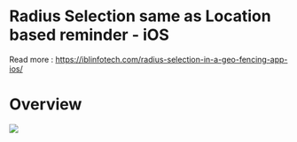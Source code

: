 # Radius Selection same as Location based reminder - iOS

Read more : https://iblinfotech.com/radius-selection-in-a-geo-fencing-app-ios/

# Overview
![](demo-video.gif)
